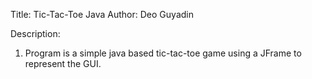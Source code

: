 Title: Tic-Tac-Toe Java
Author: Deo Guyadin

Description:

1) Program is a simple java based tic-tac-toe game using a JFrame to represent the GUI.
